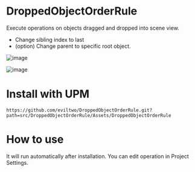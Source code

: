 # DroppedObjectOrderRule
Execute operations on objects dragged and dropped into scene view.
- Change sibling index to last
- (option) Change parent to specific root object.

![image](https://github.com/eviltwo/DroppedObjectOrderRule/assets/7721151/02735d6f-57f8-4494-bae0-5530e87634b1)

![image](https://github.com/eviltwo/DroppedObjectOrderRule/assets/7721151/f8e6f75a-e34b-499a-8148-c82083f132bf)

# Install with UPM
```
https://github.com/eviltwo/DroppedObjectOrderRule.git?path=src/DroppedObjectOrderRule/Assets/DroppedObjectOrderRule
```

# How to use
It will run automatically after installation. You can edit operation in Project Settings.
